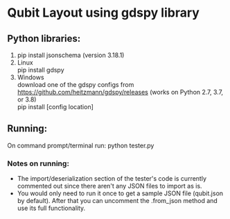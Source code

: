 # Qubit Layout using gdspy library
## Python libraries:
1) pip install jsonschema (version 3.18.1) <br>
2) Linux <br>
pip install gdspy <br>
3) Windows <br>
download one of the gdspy configs from https://github.com/heitzmann/gdspy/releases (works on Python 2.7, 3.7, or 3.8) <br>
pip install [config location] <br>

## Running:
On command prompt/terminal run: python tester.py

### Notes on running:
- The import/deserialization section of the tester's code is currently commented out since there aren't any JSON files to import as is.
- You would only need to run it once to get a sample JSON file (qubit.json by default). After that you can uncomment the .from_json method and use its full functionality.
